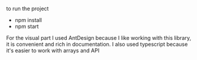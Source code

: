 to run the project 
- npm install
- npm start

For the visual part I used AntDesign because I like working with this library, it is convenient and rich in documentation.
I also used typescript because it's easier to work with arrays and API